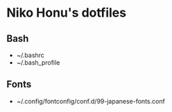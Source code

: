 # Niko Honu's dotfiles

## Bash
- ~/.bashrc
- ~/.bash_profile

## Fonts
- ~/.config/fontconfig/conf.d/99-japanese-fonts.conf

